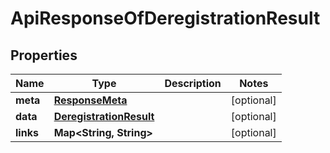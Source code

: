 
# ApiResponseOfDeregistrationResult

## Properties
Name | Type | Description | Notes
------------ | ------------- | ------------- | -------------
**meta** | [**ResponseMeta**](ResponseMeta.md) |  |  [optional]
**data** | [**DeregistrationResult**](DeregistrationResult.md) |  |  [optional]
**links** | **Map&lt;String, String&gt;** |  |  [optional]



